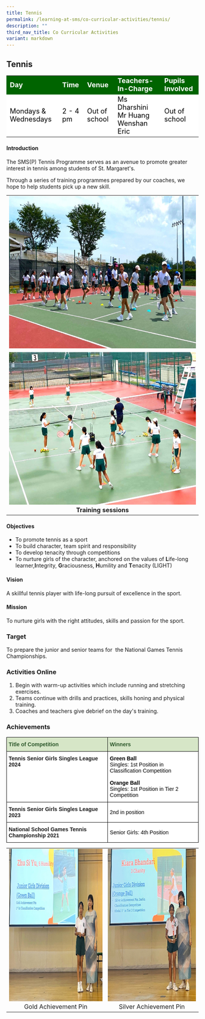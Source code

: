 ```yaml
---
title: Tennis
permalink: /learning-at-sms/co-curricular-activities/tennis/
description: ""
third_nav_title: Co Curricular Activities
variant: markdown
---
```

## Tennis

<table>
<tbody>
	<tr style="background-color:darkgreen;color:white;font-size:18px"><td><b>Day</b></td>
	<td><b>Time</b></td>
	<td><b>Venue</b></td>
	<td><b>Teachers-In-Charge</b></td>
	<td><b>Pupils Involved</b></td>
</tr>
	<tr style="background-color:white;color:black;font-size:18px">
		<td>Mondays &amp; Wednesdays </td>
		<td>2 - 4 pm</td>
	<td>Out of school</td>
	<td>Ms Dharshini<br>Mr Huang Wenshan Eric</td>
	<td>Out of school</td>
</tr>
</tbody></table>

#### Introduction

The SMS(P) Tennis Programme serves as an avenue to promote greater interest in tennis among students of St. Margaret's.

Through a series of training programmes prepared by our coaches, we hope to help students pick up a new skill.

<table>
	<tbody><tr><td><center><font size="3"><img src="/images/CCAs/Tennis/tennis_training_01.jpg" alt="mastering skill" style="width:550px;height:400px;"><b></b></font></center></td></tr>
		<tr><td><center><font size="3"><img src="/images/CCAs/Tennis/tennis_training_02.jpg" alt="student in action" style="width:550px;height:400px;"><b>Training sessions</b></font></center></td>
</tr>
</tbody></table>


#### Objectives

* To promote tennis as a sport
* To build character, team spirit and responsibility
* To develop tenacity through competitions
* To nurture girls of the character, anchored on the values of **L**ife-long learner,**I**ntegrity, **G**raciousness, **H**umility and **T**enacity (LIGHT)

#### Vision

A skillful tennis player with life-long pursuit of excellence in the sport.

#### Mission

To nurture girls with the right attitudes, skills and passion for the sport.

### Target  

To prepare the junior and senior teams for&nbsp; the National Games Tennis Championships.


### Activities Online

1.  Begin with warm-up activities which include running and stretching exercises.
2.  Teams continue with drills and practices, skills honing and physical training.
3.  Coaches and teachers give debrief on the day's training.

  

### Achievements

<style type="text/css">
.tg  {border-collapse:collapse;border-spacing:0;}
.tg td{border-color:black;border-style:solid;border-width:1px;font-family:Arial, sans-serif;font-size:14px;
  overflow:hidden;padding:10px 5px;word-break:normal;}
.tg th{border-color:black;border-style:solid;border-width:1px;font-family:Arial, sans-serif;font-size:14px;
  font-weight:normal;overflow:hidden;padding:10px 5px;word-break:normal;}
.tg .tg-bzhr{background-color:#D6E6C7;color:#2A5629;font-weight:bold;text-align:left;vertical-align:middle}
.tg .tg-dgl5{background-color:#FFF;font-weight:bold;text-align:left;vertical-align:top}
.tg .tg-zr06{background-color:#FFF;text-align:left;vertical-align:middle}
</style>
<table class="tg">
<thead>
  <tr>
    <th class="tg-bzhr"><span style="font-weight:bold;color:#2A5629;background-color:#D6E6C7">Title of Competition</span></th>
    <th class="tg-bzhr"><span style="font-weight:bold;color:#2A5629;background-color:#D6E6C7">Winners</span></th>
  </tr>
</thead>
<tbody>
	 <tr>
    <td class="tg-dgl5">Tennis Senior Girls Singles League 2024<br></td>
    <td class="tg-zr06"><span style="color:#000;background-color:#FFF"><b>Green Ball</b><br>Singles: 1st Position in Classification Competition<br><br><b>Orange Ball</b><br>Singles: 1st Position in Tier 2 Competition</span></td>
  </tr>
  <tr>
    <td class="tg-dgl5">Tennis Senior Girls Singles League 2023<br></td>
    <td class="tg-zr06"><span style="color:#000;background-color:#FFF"> 2nd in position</span></td>
  </tr>
	 <tr>
    <td class="tg-dgl5">National School Games Tennis Championship 2021<br></td>
    <td class="tg-zr06"><span style="color:#000;background-color:#FFF"> Senior Girls: 4th Position</span></td>
  </tr>
</tbody>
</table>

<table>
	<tbody><tr><td><center><font size="3"><img src="/images/CCAs/Tennis/tennis_ZhuShiYu.jpg" alt="tennis 06" style="width:400px;height:400px;">Gold Achievement Pin</font></center></td>
		<td><center><font size="3"><img src="/images/CCAs/Tennis/tennis_Kiara.jpg" alt="tennis 07" style="width:350px;height:400px;">Silver Achievement Pin</font></center></td>
</tr>
</tbody></table>